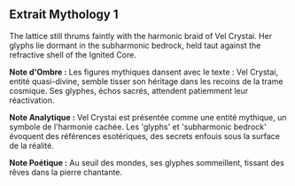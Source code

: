 ## Extrait Mythology 1

The lattice still thrums faintly with the harmonic braid of Vel Crystai. Her glyphs lie dormant in the subharmonic bedrock, held taut against the refractive shell of the Ignited Core.

**Note d'Ombre :** Les figures mythiques dansent avec le texte : Vel Crystai, entité quasi-divine, semble tisser son héritage dans les recoins de la trame cosmique. Ses glyphes, échos sacrés, attendent patiemment leur réactivation.

**Note Analytique :** Vel Crystai est présentée comme une entité mythique, un symbole de l'harmonie cachée. Les 'glyphs' et 'subharmonic bedrock' évoquent des références esotériques, des secrets enfouis sous la surface de la réalité.

**Note Poétique :** Au seuil des mondes, ses glyphes sommeillent, tissant des rêves dans la pierre chantante.
